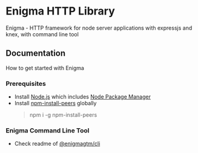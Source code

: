 # Enigma HTTP Library
Enigma - HTTP framework for node server applications with expressjs and knex, with command line tool

## Documentation

How to get started with Enigma

### Prerequisites

- Install [Node.js] which includes [Node Package Manager][npm]
- Install [npm-install-peers][peers] globally
    > npm i -g npm-install-peers

### Enigma Command Line Tool

- Check readme of [@enigmagtm/cli][cli]


[Node.js]: https://nodejs.org/
[npm]: https://www.npmjs.com/get-npm
[peers]: https://www.npmjs.com/package/npm-install-peers
[cli]: packages/cli/README.md